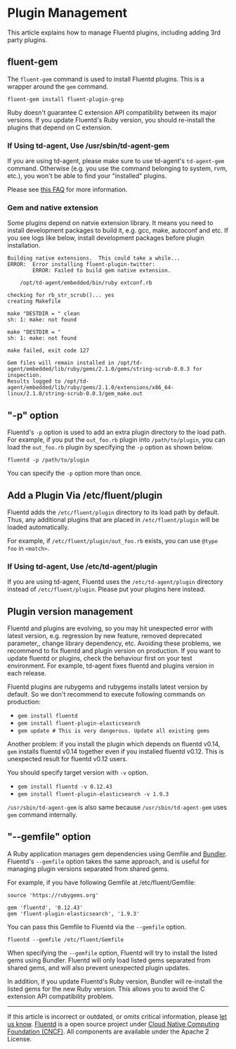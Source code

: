 # Plugin Management

This article explains how to manage Fluentd plugins, including adding
3rd party plugins.


## fluent-gem

The `fluent-gem` command is used to install Fluentd plugins. This is a
wrapper around the `gem` command.

``` {.CodeRay}
fluent-gem install fluent-plugin-grep
```
Ruby doesn\'t guarantee C extension API compatibility between its major
versions. If you update Fluentd\'s Ruby version, you should re-install
the plugins that depend on C extension.

### If Using td-agent, Use /usr/sbin/td-agent-gem

If you are using td-agent, please make sure to use td-agent's
`td-agent-gem` command. Otherwise (e.g. you use the command belonging to
system, rvm, etc.), you won't be able to find your "installed" plugins.

Please see [this FAQ](/overview/faq.md/#i-installed-td-agent-and-want-to-add-custom-plugins-how-do-i-do-it)
for more information.

### Gem and native extension

Some plugins depend on natvie extension library. It means you need to
install development packages to build it, e.g. gcc, make, autoconf and
etc. If you see logs like below, install development packages before
plugin installation.

``` {.CodeRay}
Building native extensions.  This could take a while...
ERROR:  Error installing fluent-plugin-twitter:
        ERROR: Failed to build gem native extension.

    /opt/td-agent/embedded/bin/ruby extconf.rb

checking for rb_str_scrub()... yes
creating Makefile

make "DESTDIR = " clean
sh: 1: make: not found

make "DESTDIR = "
sh: 1: make: not found

make failed, exit code 127

Gem files will remain installed in /opt/td-agent/embedded/lib/ruby/gems/2.1.0/gems/string-scrub-0.0.3 for inspection.
Results logged to /opt/td-agent/embedded/lib/ruby/gems/2.1.0/extensions/x86_64-linux/2.1.0/string-scrub-0.0.3/gem_make.out
```

## "-p" option

Fluentd's `-p` option is used to add an extra plugin directory to the
load path. For example, if you put the `out_foo.rb` plugin into
`/path/to/plugin`, you can load the `out_foo.rb` plugin by specifying
the `-p` option as shown below.

``` {.CodeRay}
fluentd -p /path/to/plugin
```

You can specify the `-p` option more than once.

## Add a Plugin Via /etc/fluent/plugin

Fluentd adds the `/etc/fluent/plugin` directory to its load path by
default. Thus, any additional plugins that are placed in
`/etc/fluent/plugin` will be loaded automatically.

For example, if `/etc/fluent/plugin/out_foo.rb` exists, you can use
`@type foo` in `<match>`.

### If Using td-agent, Use /etc/td-agent/plugin

If you are using td-agent, Fluentd uses the `/etc/td-agent/plugin`
directory instead of `/etc/fluent/plugin`. Please put your plugins here
instead.

## Plugin version management

Fluentd and plugins are evolving, so you may hit unexpected error with
latest version, e.g. regression by new feature, removed deprecated
parameter,, change library dependency, etc. Avoiding these problems, we
recommend to fix fluentd and plugin version on production. If you want
to update fluentd or plugins, check the behaviour first on your test
environment. For example, td-agent fixes fluentd and plugins version in
each release.

Fluentd plugins are rubygems and rubygems installs latest version by
default. So we don't recommend to execute following commands on
production:

-   `gem install fluentd`
-   `gem install fluent-plugin-elasticsearch`
-   `gem update # This is very dangerous. Update all existing gems`

Another problem: if you install the plugin which depends on fluentd
v0.14, `gem` installs fluentd v0.14 together even if you installed
fluentd v0.12. This is unexpected result for fluentd v0.12 users.

You should specify target version with `-v` option.

-   `gem install fluentd -v 0.12.43`
-   `gem install fluent-plugin-elasticsearch -v 1.9.3`

`/usr/sbin/td-agent-gem` is also same because `/usr/sbin/td-agent-gem`
uses `gem` command internally.

## "--gemfile" option

A Ruby application manages gem dependencies using Gemfile and
[Bundler](http://bundler.io/). Fluentd's `--gemfile` option takes the
same approach, and is useful for managing plugin versions separated from
shared gems.

For example, if you have following Gemfile at /etc/fluent/Gemfile:

``` {.CodeRay}
source 'https://rubygems.org'

gem 'fluentd', '0.12.43'
gem 'fluent-plugin-elasticsearch', '1.9.3'
```

You can pass this Gemfile to Fluentd via the `--gemfile` option.

``` {.CodeRay}
fluentd --gemfile /etc/fluent/Gemfile
```

When specifying the `--gemfile` option, Fluentd will try to install the
listed gems using Bundler. Fluentd will only load listed gems separated
from shared gems, and will also prevent unexpected plugin updates.

In addition, if you update Fluentd's Ruby version, Bundler will
re-install the listed gems for the new Ruby version. This allows you to
avoid the C extension API compatibility problem.


------------------------------------------------------------------------

If this article is incorrect or outdated, or omits critical information, please [let us know](https://github.com/fluent/fluentd-docs/issues?state=open).
[Fluentd](http://www.fluentd.org/) is a open source project under [Cloud Native Computing Foundation (CNCF)](https://cncf.io/). All components are available under the Apache 2 License.

